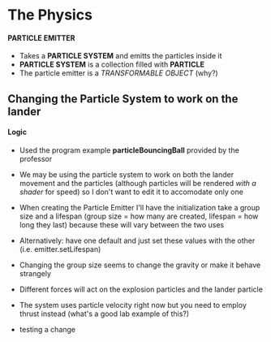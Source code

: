
# The Physics

#### PARTICLE EMITTER
* Takes a **PARTICLE SYSTEM** and emitts the particles inside it
* **PARTICLE SYSTEM** is a collection filled with **PARTICLE**
* The particle emitter is a *TRANSFORMABLE OBJECT* (why?)

## Changing the Particle System to work on the lander

#### Logic 
* Used the program example **particleBouncingBall** provided by the professor
* We may be using the particle system to work on both the lander movement and the particles (although particles will be rendered *with a shader* for speed) so I don't want to edit it to accomodate only one
* When creating the Particle Emitter I'll have the initialization take a group size and a lifespan (group size = how many are created, lifespan = how long they last) because these will vary between the two uses
* Alternatively: have one default and just set these values with the other (i.e. emitter.setLifespan)
* Changing the group size seems to change the gravity or make it behave strangely 
* Different forces will act on the explosion particles and the lander particle


* The system uses particle velocity right now but you need to employ thrust instead (what's a good lab example of this?) 

* testing a change